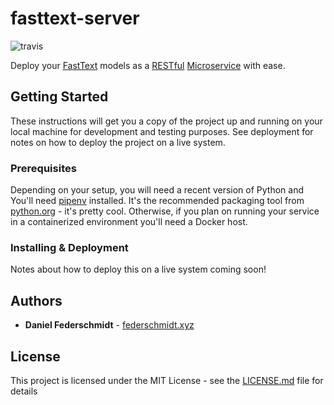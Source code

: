 # fasttext-server

![travis](https://travis-ci.org/dfederschmidt/fasttext-server.svg?branch=master)

Deploy your [FastText](https://fasttext.cc/) models as a [RESTful](https://en.wikipedia.org/wiki/Representational_state_transfer) [Microservice](https://www.martinfowler.com/articles/microservices.html) with ease.

## Getting Started

These instructions will get you a copy of the project up and running on your local machine for development and testing purposes. See deployment for notes on how to deploy the project on a live system.

### Prerequisites

Depending on your setup, you will need a recent version of Python and
You'll need [pipenv](https://github.com/pypa/pipenv) installed. It's the recommended packaging tool
from [python.org](python.org) - it's pretty cool. Otherwise, if you plan on running your service in a containerized
environment you'll need a Docker host.

### Installing & Deployment

Notes about how to deploy this on a live system coming soon!


## Authors

* **Daniel Federschmidt** - [federschmidt.xyz](https://federschmidt.xyz)

## License

This project is licensed under the MIT License - see the [LICENSE.md](LICENSE.md) file for details